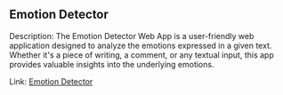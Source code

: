 ## Emotion Detector

Description: The Emotion Detector Web App is a user-friendly web application designed to analyze the emotions expressed in a given text. Whether it's a piece of writing, a comment, or any textual input, this app provides valuable insights into the underlying emotions.

Link: [Emotion Detector](https://github.com/MarianoGuastella/Emotion-detector)
